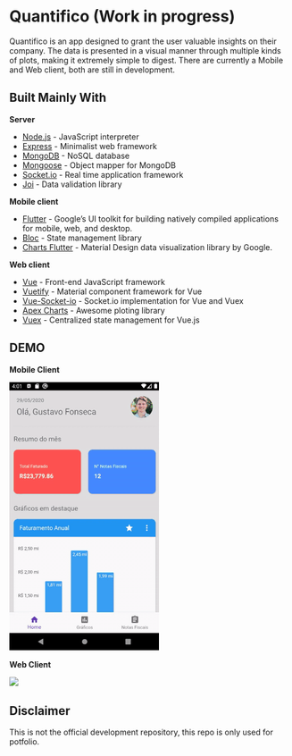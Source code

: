 # Quantifico (Work in progress)

Quantifico is an app designed to grant the user valuable insights on their company. The data is presented in a visual manner through multiple kinds of plots, making it extremely simple to digest. There are currently a Mobile and Web client, both are still in development.


## Built Mainly With

**Server**
* [Node.js](https://nodejs.org/en/) - JavaScript interpreter
* [Express](https://github.com/expressjs/express) - Minimalist web framework
* [MongoDB](https://www.mongodb.com/) - NoSQL database
* [Mongoose](https://github.com/Automattic/mongoose) - Object mapper for MongoDB
* [Socket.io](https://github.com/socketio/socket.io) - Real time application framework
* [Joi](https://github.com/hapijs/joi) - Data validation library


**Mobile client**
* [Flutter](https://flutter.dev/) - Google’s UI toolkit for building natively compiled applications for mobile, web, and desktop.
* [Bloc](https://bloclibrary.dev/) - State management library
* [Charts Flutter](https://pub.dev/packages/charts_flutter) - Material Design data visualization library by Google.


**Web client**
* [Vue](https://github.com/vuejs/vue) - Front-end JavaScript framework
* [Vuetify](https://github.com/vuetifyjs/vuetify) -  Material component framework for Vue
* [Vue-Socket-io](https://github.com/MetinSeylan/Vue-Socket.io) - Socket.io implementation for Vue and Vuex 
* [Apex Charts](https://github.com/apexcharts/apexcharts.js) - Awesome ploting library
* [Vuex](https://github.com/vuejs/vuex) - Centralized state management for Vue.js

## DEMO

**Mobile Client**

![](mobile-demo.gif)


**Web Client**

![](web-demo.gif)


## Disclaimer

This is not the official development repository, this repo is only used for potfolio. 
